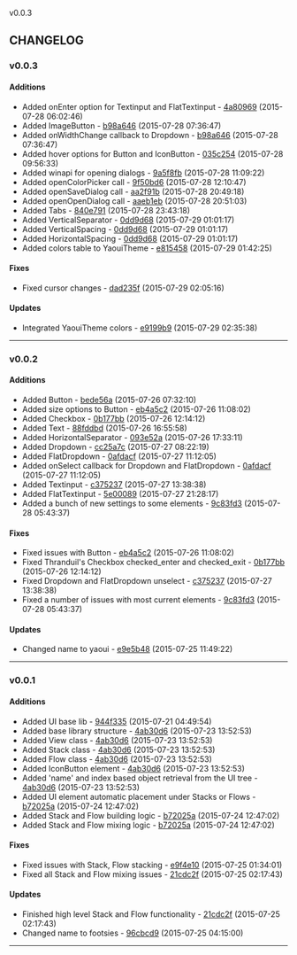 v0.0.3

## CHANGELOG

### v0.0.3

#### Additions

* Added onEnter option for Textinput and FlatTextinput - [4a80969](https://github.com/adonaac/blade/commit/4a8096925ffddb225865fcd83ade7a4d458f935c) (2015-07-28 06:02:46)
* Added ImageButton - [b98a646](https://github.com/adonaac/blade/commit/b98a646f30eee0eafd55f3c5602ce6dc2a02c4d9) (2015-07-28 07:36:47)
* Added onWidthChange callback to Dropdown - [b98a646](https://github.com/adonaac/blade/commit/b98a646f30eee0eafd55f3c5602ce6dc2a02c4d9) (2015-07-28 07:36:47)
* Added hover options for Button and IconButton - [035c254](https://github.com/adonaac/blade/commit/035c254b0e97646b8ca544e4384a7cf8ab23504d) (2015-07-28 09:56:33)
* Added winapi for opening dialogs - [9a5f8fb](https://github.com/adonaac/blade/commit/9a5f8fb9328c2759ec5d97e1db1c957d5c8b3943) (2015-07-28 11:09:22)
* Added openColorPicker call - [9f50bd6](https://github.com/adonaac/blade/commit/9f50bd6347fac80a0e858dd8b6e3e0864c7e28fe) (2015-07-28 12:10:47)
* Added openSaveDialog call - [aa2f91b](https://github.com/adonaac/blade/commit/aa2f91b991e9f41225cb8bb25d9c4f972e3d74ce) (2015-07-28 20:49:18)
* Added openOpenDialog call - [aaeb1eb](https://github.com/adonaac/blade/commit/aaeb1eb06511f11048bf25f28a35ce6385f77049) (2015-07-28 20:51:03)
* Added Tabs - [840e791](https://github.com/adonaac/blade/commit/840e791a61cb97d92e415286f176dc40909cf148) (2015-07-28 23:43:18)
* Added VerticalSeparator - [0dd9d68](https://github.com/adonaac/blade/commit/0dd9d685f1ab93a11c68799745b0d9214b1a8898) (2015-07-29 01:01:17)
* Added VerticalSpacing - [0dd9d68](https://github.com/adonaac/blade/commit/0dd9d685f1ab93a11c68799745b0d9214b1a8898) (2015-07-29 01:01:17)
* Added HorizontalSpacing - [0dd9d68](https://github.com/adonaac/blade/commit/0dd9d685f1ab93a11c68799745b0d9214b1a8898) (2015-07-29 01:01:17)
* Added colors table to YaouiTheme - [e815458](https://github.com/adonaac/blade/commit/e8154580d9c883f105a8147a64fd20334307f7b5) (2015-07-29 01:42:25)

#### Fixes

* Fixed cursor changes - [dad235f](https://github.com/adonaac/blade/commit/dad235fa3e93b97ea17bf7dcb5beb0d46f5045e1) (2015-07-29 02:05:16)

#### Updates

* Integrated YaouiTheme colors - [e9199b9](https://github.com/adonaac/blade/commit/e9199b93beb6959c600e09537f5d34bc09814ff1) (2015-07-29 02:35:38)

---

### v0.0.2

#### Additions

* Added Button - [bede56a](https://github.com/adonaac/blade/commit/bede56ac0ee1ce35fdc8eb744977b83f2005b738) (2015-07-26 07:32:10)
* Added size options to Button - [eb4a5c2](https://github.com/adonaac/blade/commit/eb4a5c2649c67f7b223639adfbe20ee7a97fe456) (2015-07-26 11:08:02)
* Added Checkbox - [0b177bb](https://github.com/adonaac/blade/commit/0b177bb8ff4989b3f80dcaed0f57a3aac26d5985) (2015-07-26 12:14:12)
* Added Text - [88fddbd](https://github.com/adonaac/blade/commit/88fddbd0f1267ae7bf1b7ce9b54ecc48aaa7148d) (2015-07-26 16:55:58)
* Added HorizontalSeparator - [093e52a](https://github.com/adonaac/blade/commit/093e52a51c5056c5df77f18e4c48a4cb32e30382) (2015-07-26 17:33:11)
* Added Dropdown - [cc25a7c](https://github.com/adonaac/blade/commit/cc25a7c6b1bc11f23664b1775863893dc8f7c7fd) (2015-07-27 08:22:19)
* Added FlatDropdown - [0afdacf](https://github.com/adonaac/blade/commit/0afdacffe6da10cc7088bd1dd68bd3043e77266a) (2015-07-27 11:12:05)
* Added onSelect callback for Dropdown and FlatDropdown - [0afdacf](https://github.com/adonaac/blade/commit/0afdacffe6da10cc7088bd1dd68bd3043e77266a) (2015-07-27 11:12:05)
* Added Textinput - [c375237](https://github.com/adonaac/blade/commit/c375237aea75e956f1494d45221d4618d03e9660) (2015-07-27 13:38:38)
* Added FlatTextinput - [5e00089](https://github.com/adonaac/blade/commit/5e000896fb13fcce2b8150e7019ee7f312c9b44c) (2015-07-27 21:28:17)
* Added a bunch of new settings to some elements - [9c83fd3](https://github.com/adonaac/blade/commit/9c83fd3667097452cdba838fa54c3ec424a3a880) (2015-07-28 05:43:37)

#### Fixes

* Fixed issues with Button - [eb4a5c2](https://github.com/adonaac/blade/commit/eb4a5c2649c67f7b223639adfbe20ee7a97fe456) (2015-07-26 11:08:02)
* Fixed Thranduil's Checkbox checked_enter and checked_exit - [0b177bb](https://github.com/adonaac/blade/commit/0b177bb8ff4989b3f80dcaed0f57a3aac26d5985) (2015-07-26 12:14:12)
* Fixed Dropdown and FlatDropdown unselect - [c375237](https://github.com/adonaac/blade/commit/c375237aea75e956f1494d45221d4618d03e9660) (2015-07-27 13:38:38)
* Fixed a number of issues with most current elements - [9c83fd3](https://github.com/adonaac/blade/commit/9c83fd3667097452cdba838fa54c3ec424a3a880) (2015-07-28 05:43:37)

#### Updates

* Changed name to yaoui - [e9e5b48](https://github.com/adonaac/blade/commit/e9e5b486c988c07172f69f66c09717347aa63dad) (2015-07-25 11:49:22)

---

### v0.0.1

#### Additions

* Added UI base lib - [944f335](https://github.com/adonaac/blade/commit/944f3358ed9986636d6f8e06e8136d7cb3c10512) (2015-07-21 04:49:54)
* Added base library structure - [4ab30d6](https://github.com/adonaac/blade/commit/4ab30d670e3b056cf215f54f9ab011a301c7884f) (2015-07-23 13:52:53)
* Added View class - [4ab30d6](https://github.com/adonaac/blade/commit/4ab30d670e3b056cf215f54f9ab011a301c7884f) (2015-07-23 13:52:53)
* Added Stack class - [4ab30d6](https://github.com/adonaac/blade/commit/4ab30d670e3b056cf215f54f9ab011a301c7884f) (2015-07-23 13:52:53)
* Added Flow class - [4ab30d6](https://github.com/adonaac/blade/commit/4ab30d670e3b056cf215f54f9ab011a301c7884f) (2015-07-23 13:52:53)
* Added IconButton element - [4ab30d6](https://github.com/adonaac/blade/commit/4ab30d670e3b056cf215f54f9ab011a301c7884f) (2015-07-23 13:52:53)
* Added 'name' and index based object retrieval from the UI tree - [4ab30d6](https://github.com/adonaac/blade/commit/4ab30d670e3b056cf215f54f9ab011a301c7884f) (2015-07-23 13:52:53)
* Added UI element automatic placement under Stacks or Flows - [b72025a](https://github.com/adonaac/blade/commit/b72025ae6dfea0ddecfeeacb2ca9aa30fa67cd52) (2015-07-24 12:47:02)
* Added Stack and Flow building logic - [b72025a](https://github.com/adonaac/blade/commit/b72025ae6dfea0ddecfeeacb2ca9aa30fa67cd52) (2015-07-24 12:47:02)
* Added Stack and Flow mixing logic - [b72025a](https://github.com/adonaac/blade/commit/b72025ae6dfea0ddecfeeacb2ca9aa30fa67cd52) (2015-07-24 12:47:02)

#### Fixes

* Fixed issues with Stack, Flow stacking - [e9f4e10](https://github.com/adonaac/blade/commit/e9f4e10a1e2dd95f47c63d1079c46b3032f46220) (2015-07-25 01:34:01)
* Fixed all Stack and Flow mixing issues - [21cdc2f](https://github.com/adonaac/blade/commit/21cdc2fb28d7ea33d243ed3272155b1b7367c5c6) (2015-07-25 02:17:43)

#### Updates

* Finished high level Stack and Flow functionality - [21cdc2f](https://github.com/adonaac/blade/commit/21cdc2fb28d7ea33d243ed3272155b1b7367c5c6) (2015-07-25 02:17:43)
* Changed name to footsies - [96cbcd9](https://github.com/adonaac/blade/commit/96cbcd9544ea63e6e4a053fe587728b0d2a9aba5) (2015-07-25 04:15:00)

---

